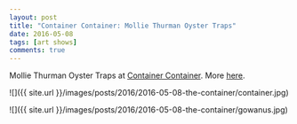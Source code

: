 ```yaml
---
layout: post
title: "Container Container: Mollie Thurman Oyster Traps"
date: 2016-05-08
tags: [art shows]
comments: true
---
```

Mollie Thurman Oyster Traps at [Container Container](http://fastnet.nyc). More [here](http://fastnet.nyc/mollie-thurman-oyster-traps/).

![]({{ site.url }}/images/posts/2016/2016-05-08-the-container/container.jpg)

![]({{ site.url }}/images/posts/2016/2016-05-08-the-container/gowanus.jpg)

